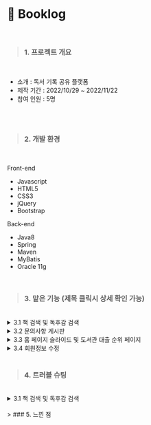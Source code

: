 # :orange_book: Booklog
<br>

> ### 1. 프로젝트 개요 
<br>

  * 소개 : 독서 기록 공유 플랫폼 <br>
  * 제작 기간 : 2022/10/29 ~ 2022/11/22 <br>
  * 참여 인원 : 5명 <br>
  
<br>
<br>

> ### 2. 개발 환경
<br>

 Front-end
 * Javascript
 * HTML5
 * CSS3
 * jQuery
 * Bootstrap
 
  Back-end
 * Java8
 * Spring
 * Maven
 * MyBatis
 * Oracle 11g
 <br>
 
 > ### 3. 맡은 기능 (제목 클릭시 상세 확인 가능) 
<br>

<details>
<summary style="cursor : pointer;">3.1  책 검색 및 독후감 검색</summary>
<br>

 <img width="50%" src="https://user-images.githubusercontent.com/107526525/206477489-14282264-637a-4295-802c-8ba399c6739a.gif">
 
  + **책 검색 기능** <br>
    * 네이버 검색 api 활용
    * keyup 할 때마다 input 의 값을 Ajax로 백엔드에 보냅니다.
    * 보낸 값을 인코딩하고 requestHeader에 아이디와 시크릿키를 세팅한 후, 네이버 서버에 요청을 보내고, 받은 결과를 프론트로 전달합니다. 
    * 자바스크립트의 IntersectionObserver API를 이용하여 한 페이지당 6개씩, 스크롤로 해당 페이지의 마지막 요소가 50% 정도 교차되었을 시에 다음 페이지 데이터를 가져와 최대 60개까지 무한 스크롤이 이루어지도록 합니다. 
    * 책 검색 기능은 독후감 작성 시, 독후감 검색 시 모두 활용되어 각 페이지에 따라 데이터 클릭했을 때의 결과가 달라집니다.
<br> 
<img width="50%" src="https://user-images.githubusercontent.com/107526525/206481926-55d7bbd2-617f-4454-a76a-29ef6d5dd328.gif">
    
  + **포스트 검색 기능** <br>
    * 검색 화면에서 책을 검색하고 클릭했을 때 DB에서 데이터를 받아 목록을 띄워주도록 했습니다.
    * 한 페이지당 5개씩 데이터가 나오도록 페이지네이션을 만들었습니다.
    * 각 포스트의 postno 를 이용하여 리스트 클릭시 해당 포스트 상세 화면으로 이동하도록 하였습니다.
    <br>
</details>


<details>
<summary style="cursor : pointer;">3.2  문의사항 게시판 </summary>
<br>
<img width="50%" src="https://user-images.githubusercontent.com/107526525/206483768-aa5c01a5-b515-4740-95f4-e4bd60eab299.png">


  + **목록 페이지** <br>
    * 현재 페이지의 정보를 파라미터로 전달받아 한페이지당 10개씩 게시글 목록을 띄워줍니다.
    * 각 게시물의 게시물 번호를 이용하여 목록 클릭시 문의 게시글 상세 화면으로 이동하도록 하였습니다.
<br> 
 <img width="50%" src="https://user-images.githubusercontent.com/107526525/206488030-6b56b875-eed9-45a6-8786-0d01694e3757.png">
 
 
  + **비밀 게시글 기능** <br>
    * 비밀글을 체크하고 암호를 건 게시글의 경우, 게시글 상세화면을 보기 전 비밀번호를 체크합니다.  
    * 같은 페이지 내에서 비밀번호가 맞을 경우 display가 none인 클래스로 바꾸는 형식이라 보안에 문제가 있을 것으로 보여 추후 수정 예정입니다. 
<br>    
 <img width="50%" src="https://user-images.githubusercontent.com/107526525/206491057-e58dca3b-105e-4432-8e8e-9dc64d983901.png"> 
  
 
  + **글 상세 페이지(수정/삭제/댓글)** <br>
    * 파라미터로 전달받은 게시물 번호에 해당하는 데이터를 화면에 표시합니다.
    * 세션을 체크하여 글을 작성한 본인일 경우에만 수정,삭제 버튼이 보이도록 합니다.
    * 삭제 버튼 클릭시 Ajax로 게시물 번호를 보내 해당 데이터를 삭제하고, 수정 버튼 클릭시 수정 페이지로 연결합니다.
    * 세션을 체크하여 관리자일 경우에만 댓글 작성칸이 활성화되어 댓글을 작성하고 삭제할 수 있습니다. 

<br>    
 <img width="50%" src="https://user-images.githubusercontent.com/107526525/206490554-dbec286d-4bdc-4090-bd8c-4ad18d8dbd72.png"> 
 
 
  + **게시글 작성 페이지** <br>
    * 세션을 체크하여 로그인 상태와 작성자 정보를 확인합니다.
    * 제목, 타입, 내용, 비밀글 여부, 비밀번호를 작성하면 필수 작성 부분의 기입 여부를 확인하고 form의 데이터를 serialize하여 Ajax로 백엔드에 보내 DB에 데이터를 저장합니다.
    * DB INSERT에 실패한 경우 alert창이 뜹니다.
<br>
</details>


<details>
<summary style="cursor : pointer;">3.3  홈 페이지 슬라이드 및 도서관 대출 순위 페이지 </summary>
<br>
<img width="50%" src="https://user-images.githubusercontent.com/107526525/206593612-566d658b-3a6f-4d31-83bb-b697e8b0d39c.gif">


  + **홈 페이지 슬라이드** <br>
    * 책과 관련한 사이트인만큼 도서관 대출 순위 공공DB를 활용하면 좋겠다고 생각하여 월마다 업데이트되는 대출 순위 API를 활용하였습니다.
    * Ajax를 이용하여 서버에서 제공하는 도서 순위 1~10위까지를 5개씩 2개의 리스트를 만들고 부트스트랩으로 캐러셀 슬라이드로 보여주었습니다.
    * more 클릭시 상세 리스트 화면 페이지로 이동합니다.
<br>
<img width="50%" src="https://user-images.githubusercontent.com/107526525/206596491-c26902c3-1ba0-4bfc-8f02-03a865fede16.png">


  + **도서관 대출 순위 상세 페이지** <br>
    * Ajax로 서버에서 제공하는 도서 순위 1~30위까지의 리스트를 제공하는 페이지입니다.
    * 교보문고 웹사이트의 베스트셀러 리스트를 참고하였습니다.
<br>
</details>


<details>
<summary style="cursor : pointer;">3.4  회원정보 수정</summary>
<br>
<img width="50%" src="https://user-images.githubusercontent.com/107526525/206596703-b701c28c-1e2e-4e41-b646-df000e915478.png">


  + **회원 비밀번호 확인페이지** <br>
    * 수정페이지로 들어가기 전, 비밀번호를 다시 한 번 입력 받고 세션에 저장된 로그인 정보와 일치하는지 확인하고 일치할 시에는 정보 수정 페이지로 이동하고, 불일치할 시에는 alert창을 띄웁니다.
<br>
<img width="50%" src="https://user-images.githubusercontent.com/107526525/206597346-8876055d-90b4-44f6-9bcd-ef614e3ba26a.png">


  + **회원 정보 수정 페이지** <br>
    * 아이디를 제외한 비밀번호, 이메일, 닉네임을 변경할 수 있습니다. 
    * 모든 칸이 입력되어 있는지 확인한 후, form의 내용을 serialize하여 Ajax로 백엔드에 데이터를 보내 DB 테이블 row를 Update 합니다. 
<br>
</details>


<br>

 > ### 4. 트러블 슈팅
 <br>
 <details>
  <summary style="cursor : pointer;">3.1  책 검색 및 독후감 검색</summary>
</details>

<br>
  > ### 5. 느낀 점
 
 
